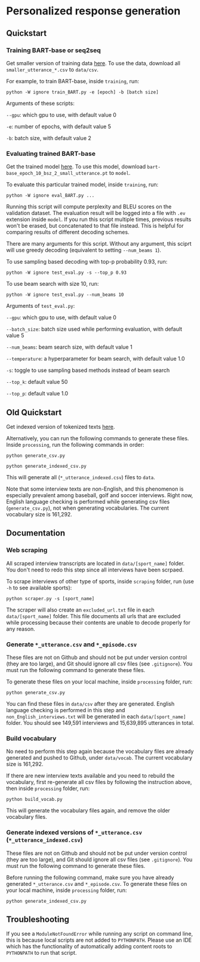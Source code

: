# Personalized response generation

## Quickstart

### Training BART-base or seq2seq
Get smaller version of training data [here](https://drive.google.com/drive/folders/1QUlBhZmDHFXlbyOHA_ID5_kW8dej1x9I?usp=sharing). To use the data, download all `smaller_utterance_*.csv` to `data/csv`.

For example, to train BART-base, inside `training`, run:

```python -W ignore train_BART.py -e [epoch] -b [batch size] ```

Arguments of these scripts:

`--gpu`: which gpu to use, with default value 0

`-e`: number of epochs, with default value 5

`-b`: batch size, with default value 2

### Evaluating trained BART-base
Get the trained model [here](https://drive.google.com/drive/folders/12wZvtyhnTpjQEqjKljWio8bQh4syt6io?usp=sharing). To use this model, download `bart-base_epoch_10_bsz_2_small_utterance.pt` to `model`.

To evaluate this particular trained model, inside `training`, run:

```python -W ignore eval_BART.py ...```

Running this script will compute perplexity and BLEU scores on the validation dataset. The evaluation result will be logged into a file with `.ev` extension inside `model`. If you run this script multiple times, previous results won't be erased, but concatenated to that file instead. This is helpful for comparing results of different decoding schemes.

There are many arguments for this script. Without any argument, this sciprt will use greedy decoding (equivalent to setting `--num_beams 1`).

To use sampling based decoding with top-p probability 0.93, run:

```python -W ignore test_eval.py -s --top_p 0.93 ```

To use beam search with size 10, run:

```python -W ignore test_eval.py --num_beams 10 ```

Arguments of `test_eval.py`:

`--gpu`: which gpu to use, with default value 0

`--batch_size`: batch size used while performing evaluation, with default value 5

`--num_beams`: beam search size, with default value 1

`--temperature`: a hyperparameter for beam search, with default value 1.0

`-s`: toggle to use sampling based methods instead of beam search

`--top_k`: default value 50

`--top_p`: default value 1.0

## Old Quickstart
Get indexed version of tokenized texts [here](https://drive.google.com/drive/folders/1EzdSebTBt30p6iVQvq_3v5CURFqvkn6U?usp=sharing).

Alternatively, you can run the following commands to generate these files. Inside `processing`, run the following commands in order:

```python generate_csv.py```

```python generate_indexed_csv.py```

This will generate all (`*_utterance_indexed.csv`) files to `data`.

Note that some interview texts are non-English, and this phenomenon is especially prevalent among baseball, golf and soccer interviews. Right now, English language checking is performed while generating csv files (`generate_csv.py`), not when generating vocabularies. The current vocabulary size is 161,292.

## Documentation
### Web scraping
All scraped interview transcripts are located in `data/[sport_name]` folder. You don't need to redo this step since all interviews have been scrpaed.

To scrape interviews of other type of sports, inside `scraping` folder, run (use `-h` to see available sports):

```python scraper.py -s [sport_name]```

The scraper will also create an `excluded_url.txt` file in each `data/[sport_name]` folder. This file documents all urls that are excluded while processing because their contents are unable to decode properly for any reason.

### Generate `*_utterance.csv` and `*_episode.csv`
These files are not on Github and should not be put under version control (they are too large), and Git should ignore all csv files (see `.gitignore`). You must run the following command to generate these files. 

To generate these files on your local machine, inside `processing` folder, run:

```python generate_csv.py```

You can find these files in `data/csv` after they are generated. English language checking is performed in this step and `non_English_interviews.txt` will be generated in each `data/[sport_name]` folder. You should see 149,591 interviews and 15,639,895 utterances in total.

### Build vocabulary
No need to perform this step again because the vocabulary files are already generated and pushed to Github, under `data/vocab`. The current vocabulary size is 161,292.

If there are new interview texts available and you need to rebuild the vocabulary, first re-generate all csv files by following the instruction above, then inside `processing` folder, run:

```python build_vocab.py```

This will generate the vocabulary files again, and remove the older vocabulary files.

### Generate indexed versions of `*_utterance.csv` (`*_utterance_indexed.csv`)
These files are not on Github and should not be put under version control (they are too large), and Git should ignore all csv files (see `.gitignore`). You must run the following command to generate these files.

Before running the following command, make sure you have already generated `*_utterance.csv` and `*_episode.csv`. To generate these files on your local machine, inside `processing` folder, run:

```python generate_indexed_csv.py```

## Troubleshooting
If you see a `ModuleNotFoundError` while running any script on command line, this is because local scripts are not added to `PYTHONPATH`. Please use an IDE which has the functionality of automatically adding content roots to `PYTHONPATH` to run that script.
